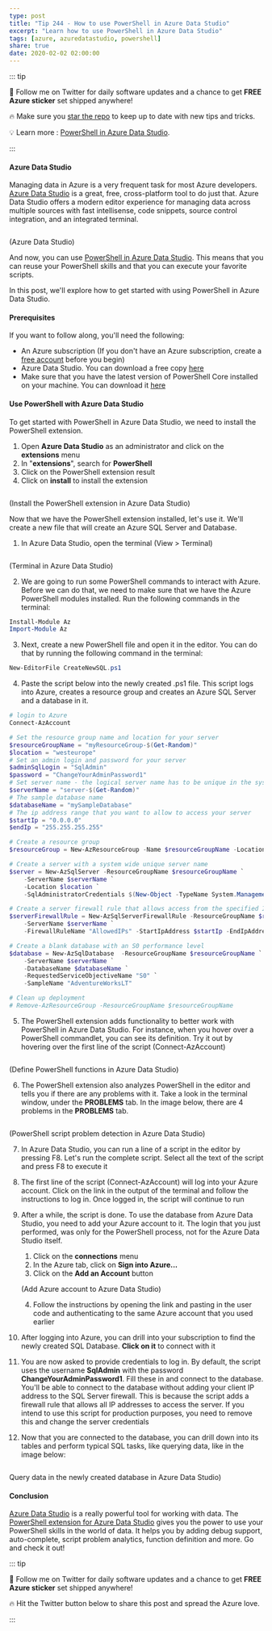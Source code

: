 ```yaml
---
type: post
title: "Tip 244 - How to use PowerShell in Azure Data Studio"
excerpt: "Learn how to use PowerShell in Azure Data Studio"
tags: [azure, azuredatastudio, powershell]
share: true
date: 2020-02-02 02:00:00
---
```


::: tip 

:unicorn: Follow me on Twitter for daily software updates and a chance to get **FREE Azure sticker** set shipped anywhere!

:fire: Make sure you [star the repo](http://azuredev.tips?WT.mc_id=azure-azuredevtips-azureappsdev) to keep up to date with new tips and tricks.

:bulb: Learn more : [PowerShell in Azure Data Studio](https://docs.microsoft.com/sql/azure-data-studio/powershell-extension?WT.mc_id=docs-azuredevtips-azureappsdev). 

:::

#### Azure Data Studio

Managing data in Azure is a very frequent task for most Azure developers. [Azure Data Studio](https://docs.microsoft.com/sql/azure-data-studio/what-is?WT.mc_id=docs-azuredevtips-azureappsdev) is a great, free, cross-platform tool to do just that. Azure Data Studio offers a modern editor experience for managing data across multiple sources with fast intellisense, code snippets, source control integration, and an integrated terminal.

<img :src="$withBase('/files/41azuredatastudio.png')">

(Azure Data Studio)

And now, you can use [PowerShell in Azure Data Studio](https://docs.microsoft.com/sql/azure-data-studio/powershell-extension?WT.mc_id=docs-azuredevtips-azureappsdev). This means that you can reuse your PowerShell skills and that you can execute your favorite scripts.

In this post, we'll explore how to get started with using PowerShell in Azure Data Studio. 

#### Prerequisites

If you want to follow along, you'll need the following:
* An Azure subscription (If you don't have an Azure subscription, create a [free account](https://azure.microsoft.com/free/?WT.mc_id=azure-azuredevtips-azureappsdev) before you begin)
* Azure Data Studio. You can download a free copy [here](https://docs.microsoft.com/sql/azure-data-studio/download?WT.mc_id=docs-azuredevtips-azureappsdev)
* Make sure that you have the latest version of PowerShell Core installed on your machine. You can download it [here](https://github.com/PowerShell/PowerShell/releases/?WT.mc_id=code-azuredevtips-azureappsdev)

#### Use PowerShell with Azure Data Studio

To get started with PowerShell in Azure Data Studio, we need to install the PowerShell extension.

1. Open **Azure Data Studio** as an administrator and click on the **extensions** menu
2. In "**extensions**", search for **PowerShell**
3. Click on the PowerShell extension result
4. Click on **install** to install the extension

<img :src="$withBase('/files/41psextension.png')">

(Install the PowerShell extension in Azure Data Studio)

Now that we have the PowerShell extension installed, let's use it. We'll create a new file that will create an Azure SQL Server and Database.

1. In Azure Data Studio, open the terminal (View > Terminal)

<img :src="$withBase('/files/41terminal.png')">

(Terminal in Azure Data Studio)

2. We are going to run some PowerShell commands to interact with Azure. Before we can do that, we need to make sure that we have the Azure PowerShell modules installed. Run the following commands in the terminal:

```powershell
Install-Module Az
Import-Module Az
```

3. Next, create a new PowerShell file and open it in the editor. You can do that by running the following command in the terminal: 

```powershell
New-EditorFile CreateNewSQL.ps1
```

4. Paste the script below into the newly created .ps1 file. This script logs into Azure, creates a resource group and creates an Azure SQL Server and a database in it. 

```powershell
# login to Azure
Connect-AzAccount

# Set the resource group name and location for your server
$resourceGroupName = "myResourceGroup-$(Get-Random)"
$location = "westeurope"
# Set an admin login and password for your server
$adminSqlLogin = "SqlAdmin"
$password = "ChangeYourAdminPassword1"
# Set server name - the logical server name has to be unique in the system
$serverName = "server-$(Get-Random)"
# The sample database name
$databaseName = "mySampleDatabase"
# The ip address range that you want to allow to access your server
$startIp = "0.0.0.0"
$endIp = "255.255.255.255"

# Create a resource group
$resourceGroup = New-AzResourceGroup -Name $resourceGroupName -Location $location

# Create a server with a system wide unique server name
$server = New-AzSqlServer -ResourceGroupName $resourceGroupName `
    -ServerName $serverName `
    -Location $location `
    -SqlAdministratorCredentials $(New-Object -TypeName System.Management.Automation.PSCredential -ArgumentList $adminSqlLogin, $(ConvertTo-SecureString -String $password -AsPlainText -Force))

# Create a server firewall rule that allows access from the specified IP range
$serverFirewallRule = New-AzSqlServerFirewallRule -ResourceGroupName $resourceGroupName `
    -ServerName $serverName `
    -FirewallRuleName "AllowedIPs" -StartIpAddress $startIp -EndIpAddress $endIp

# Create a blank database with an S0 performance level
$database = New-AzSqlDatabase  -ResourceGroupName $resourceGroupName `
    -ServerName $serverName `
    -DatabaseName $databaseName `
    -RequestedServiceObjectiveName "S0" `
    -SampleName "AdventureWorksLT"

# Clean up deployment 
# Remove-AzResourceGroup -ResourceGroupName $resourceGroupName
```

5. The PowerShell extension adds functionality to better work with PowerShell in Azure Data Studio. For instance, when you hover over a PowerShell commandlet, you can see its definition. Try it out by hovering over the first line of the script (Connect-AzAccount)

<img :src="$withBase('/files/41definition.png')">

(Define PowerShell functions in Azure Data Studio)

6. The PowerShell extension also analyzes PowerShell in the editor and tells you if there are any problems with it. Take a look in the terminal window, under the **PROBLEMS** tab. In the image below, there are 4 problems in the **PROBLEMS** tab.

<img :src="$withBase('/files/41warnings.png')">

(PowerShell script problem detection in Azure Data Studio)

7. In Azure Data Studio, you can run a line of a script in the editor by pressing F8. Let's run the complete script. Select all the text of the script and press F8 to execute it
8. The first line of the script (Connect-AzAccount) will log into your Azure account. Click on the link in the output of the terminal and follow the instructions to log in. Once logged in, the script will continue to run
9. After a while, the script is done. To use the database from Azure Data Studio, you need to add your Azure account to it. The login that you just performed, was only for the PowerShell process, not for the Azure Data Studio itself. 
   1. Click on the **connections** menu
   2. In the Azure tab, click on **Sign into Azure...**
   3. Click on the **Add an Account** button

    <img :src="$withBase('/files/41addazureaccount.png')">

    (Add Azure account to Azure Data Studio)

   4. Follow the instructions by opening the link and pasting in the user code and authenticating to the same Azure account that you used earlier
10. After logging into Azure, you can drill into your subscription to find the newly created SQL Database. **Click on it** to connect with it
11. You are now asked to provide credentials to log in. By default, the script uses the username **SqlAdmin** with the password **ChangeYourAdminPassword1**. Fill these in and connect to the database. You'll be able to connect to the database without adding your client IP address to the SQL Server firewall. This is because the script adds a firewall rule that allows all IP addresses to access the server. If you intend to use this script for production purposes, you need to remove this and change the server credentials
12. Now that you are connected to the database, you can drill down into its tables and perform typical SQL tasks, like querying data, like in the image below:

<img :src="$withBase('/files/41querydatabase.png')">

Query data in the newly created database in Azure Data Studio)

#### Conclusion
[Azure Data Studio](https://docs.microsoft.com/sql/azure-data-studio/what-is?WT.mc_id=docs-azuredevtips-azureappsdev) is a really powerful tool for working with data. The [PowerShell extension for Azure Data Studio](https://docs.microsoft.com/sql/azure-data-studio/powershell-extension?WT.mc_id=docs-azuredevtips-azureappsdev) gives you the power to use your PowerShell skills in the world of data. It helps you by adding debug support, auto-complete, script problem analytics, function definition and more. Go and check it out!

::: tip 

:unicorn: Follow me on Twitter for daily software updates and a chance to get **FREE Azure sticker** set shipped anywhere!

:fire: Hit the Twitter button below to share this post and spread the Azure love. 

:::